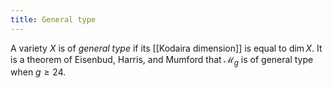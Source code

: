 ```yaml
---
title: General type
---
```


A variety $X$ is of *general type* if its [[Kodaira dimension]] is equal to $\dim X$. It is a theorem of Eisenbud, Harris, and Mumford that $\mathcal{M}_g$ is of general type when $g \geq 24$.